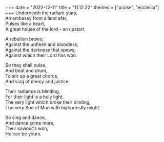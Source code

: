 +++
date = "2022-12-11"
title = "11.12.22"
themes = ["praise", "ecclesia"]
+++
Underneath the radiant stars,  
An embassy from a land afar,  
Pulses like a heart,  
A great house of the lord - an upstart.  
  
A rebellion brews,  
Against the unflesh and bloodless,  
Against the darkness that spews,  
Against which their Lord has won.  
  
So they shall pulse,  
And beat and drum,  
To stir up a great chorus,  
And sing of mercy and justice.  
  
Their radiance is blinding,  
For their light is a holy light,  
The very light which broke their binding,  
The very Son of Man with highpriestly might.  
  
So sing and dance,  
And dance some more,  
Their saviour's won,  
He can be yours.
